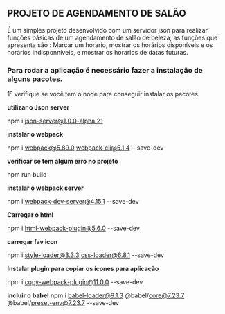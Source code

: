 ## PROJETO DE AGENDAMENTO DE SALÃO
É um simples projeto desenvolvido com um servidor json para realizar funções básicas de um agendamento de salão de beleza, as funções que apresenta são : Marcar um horario, mostrar os horários disponíveis e os horários indisponníveis, e mostrar os horarios de datas futuras.

### Para rodar a aplicação é necessário fazer a instalação de alguns pacotes. 
1º verifique se você tem o node para conseguir instalar os pacotes. 

**utilizar o Json server**

npm i json-server@1.0.0-alpha.21

**instalar o webpack** 

 npm i webpack@5.89.0 webpack-cli@5.1.4 --save-dev

**verificar se tem algum erro no projeto**

npm run build 

**instalar o webpack server** 

npm i webpack-dev-server@4.15.1 --save-dev

**Carregar o html**

npm i html-webpack-plugin@5.6.0 --save-dev

**carregar fav icon**

npm i style-loader@3.3.3 css-loader@6.8.1 --save-dev

**Instalar plugin para copiar os ícones para aplicação** 

npm i copy-webpack-plugin@11.0.0 --save-dev

**incluir o babel**
npm i babel-loader@9.1.3 @babel/core@7.23.7 @babel/preset-env@7.23.7 --save-dev 
